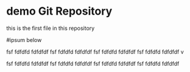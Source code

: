 # demo Git Repository

this is the first file in this repository

#ipsum below

fsf fdfdfd fdfdfdf 
fsf fdfdfd fdfdfdf 
fsf fdfdfd fdfdfdf 
fsf fdfdfd fdfdfdf 
v

fsf fdfdfd fdfdfdf 
fsf fdfdfd fdfdfdf 
fsf fdfdfd fdfdfdf 
fsf fdfdfd fdfdfdf 

